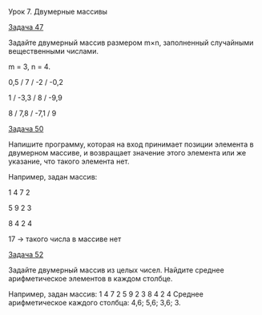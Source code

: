 Урок 7. Двумерные массивы

[Задача 47]()

Задайте двумерный массив размером m×n, заполненный случайными вещественными числами.

m = 3, n = 4.

0,5 / 7 / -2 / -0,2

1 / -3,3 / 8 / -9,9

8 / 7,8 / -7,1 / 9

[Задача 50]()

Напишите программу, которая на вход принимает позиции элемента в двумерном массиве, и возвращает значение этого элемента или же указание, что такого элемента нет.

Например, задан массив:

1 4 7 2

5 9 2 3

8 4 2 4

17 -> такого числа в массиве нет

[Задача 52]()

Задайте двумерный массив из целых чисел. Найдите среднее арифметическое элементов в каждом столбце.

Например, задан массив:
1 4 7 2
5 9 2 3
8 4 2 4
Среднее арифметическое каждого столбца: 4,6; 5,6; 3,6; 3.